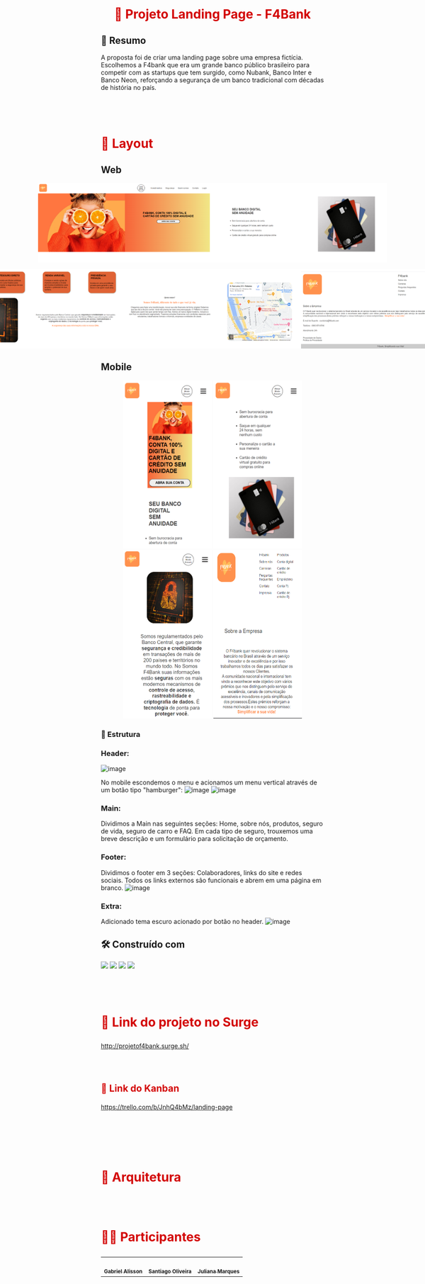 <h1 align="center">
    <br>
    <p align="center" style="color: #D30404; font-weight: bold;">🚀 Projeto Landing Page - F4Bank
<p>
</h1>

## 🚀 Resumo

A proposta foi de criar uma landing page sobre uma empresa fictícia. Escolhemos a F4bank que era um grande banco público brasileiro para competir com as startups que tem surgido, como Nubank, Banco Inter e Banco Neon, reforçando a segurança de um banco tradicional com décadas de história no país. 
 
<h1>
    <br>
    <p style="color: #D30404; font-weight: bold;">🎨 Layout</p>
</h1>

## Web

<p align="center" style="display: flex; align-items: flex-start; justify-content: center;">
     <img src="./img/desk01.png" width="400px" height="180px">
     <img src="./img/desk02.png" width="400px" height="180px">
<p align="center" style="display: flex; align-items: flex-start; justify-content: center;">
     <img src="./img/desk03.png" width="400px" height="180px">
     <img src="/img/desk04.png" width="400px" height="180px">
     <img src="/img/desk05.png" width="400px" height="180px">


## Mobile

<p align="center">
     <img src="./img/mobile01.png" width="200px" height="380px">
     <img src="./img/mobile02.png" width="200px" height="380px">
     <img src="./img/mobile03.png" width="200px" height="380px">
     <img src="./img/mobile04.png" width="200px" height="380px">
</p>
</p>

### 🔧 Estrutura 

### Header:
![image](https://user-images.githubusercontent.com/98292838/163854497-927ede5c-bbdb-41ef-a0dd-233627f284a7.png)


No mobile escondemos o menu e acionamos um menu vertical através de um botão tipo "hamburger":
![image](https://user-images.githubusercontent.com/98292838/163854863-41d2fce5-0520-4335-9d1c-6208c40bcb28.png)
![image](https://user-images.githubusercontent.com/98292838/163854999-f6ce435c-5765-46d3-a213-dfcc9368cc20.png)


### Main: 

Dividimos a Main nas seguintes seções: Home, sobre nós, produtos, seguro de vida, seguro de carro e FAQ.
Em cada tipo de seguro, trouxemos uma breve descrição e um formulário para solicitação de orçamento.

### Footer:


Dividimos o footer em 3 seções: Colaboradores, links do site e redes sociais.
Todos os links externos são funcionais e abrem em uma página em branco.
![image](https://user-images.githubusercontent.com/98292838/163855680-4fd64637-7e49-4d21-b11d-76e58cbf2e95.png)

### Extra: 


Adicionado tema escuro acionado por botão no header.
![image](https://user-images.githubusercontent.com/98292838/163856007-b6748258-d359-4fa0-af5e-bea4a03e9049.png)



## 🛠️ Construído com

<p>
<img witdh="40px" height="40px" src="https://user-images.githubusercontent.com/98292838/163856484-18282144-9061-42ee-9691-66c6454b362f.png">
<!-- git -->
<img witdh="40px" height="40px" src="https://user-images.githubusercontent.com/98292838/163856370-844eb1b7-11f6-48cd-abec-21c1da4b38b4.png">
<!-- html -->
<img witdh="40px" height="40px" src="https://user-images.githubusercontent.com/98292838/163856535-00dbc8fe-e415-4fa3-8d81-50975fb8839c.png">
<!-- css -->
<img witdh="40px" height="40px" src="https://user-images.githubusercontent.com/98292838/163856432-c20873d2-9b31-412e-92e9-a1f6c609b40c.png">
<!-- javascript -->
</p>


<h1>
    <br>
    <p style="color: #D30404; font-weight: bold;">🔗 Link do projeto no Surge</p>
</h1>

 http://projetof4bank.surge.sh/


<h2>
    <br>
    <p style="color: #D30404; font-weight: bold;">🔗 Link do Kanban</p>
</h2>

https://trello.com/b/JnhQ4bMz/landing-page

<br>

<h1>
    <br>
    <p style="color: #D30404; font-weight: bold;">📁 Arquitetura</p>
</h1>

<h1>
    <br>
    <p style="color: #D30404; font-weight: bold;">👨‍💻 Participantes</p>
</h1>

<table>
  <tr>
    <td align="center"><a href="https://github.com/gans92"><img style="border-radius: 50%;" src="https://unavatar.io/github/gans92" width="100px;" alt=""/><br /><sub><b>Gabriel Alisson</b></sub></a><br /></td>    
    <td align="center"><a href="https://github.com/SantiagoOliveira22"><img style="border-radius: 50%;" src="https://unavatar.io/github/SantiagoOliveira22" width="100px;" alt=""/><br /><sub><b>Santiago Oliveira</b></sub></a><br /></td> 
      <td align="center"><a href="https://github.com/ju-marques"><img style="border-radius: 50%;" src="https://unavatar.io/github/ju-marques" width="100px;" alt=""/><br /><sub><b>Juliana Marques</b></sub></a><br /></td> 
  </tr>
  
</table>

<br>
